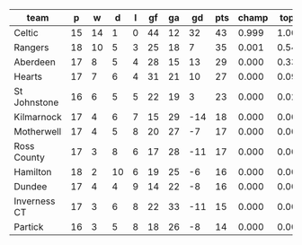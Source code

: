 |     team     | p  | w  | d  | l | gf | ga | gd  | pts | champ | top2  | top3  | top4  |  5-7  | bot4  | bot3  | bot2  |
|--------------|----|----|----|---|----|----|-----|-----|-------|-------|-------|-------|-------|-------|-------|-------|
| Celtic       | 15 | 14 |  1 | 0 | 44 | 12 |  32 |  43 | 0.999 | 1.000 | 1.000 | 1.000 | 0.000 | 0.000 | 0.000 | 0.000|
| Rangers      | 18 | 10 |  5 | 3 | 25 | 18 |   7 |  35 | 0.001 | 0.548 | 0.855 | 0.968 | 0.032 | 0.000 | 0.000 | 0.000|
| Aberdeen     | 17 |  8 |  5 | 4 | 28 | 15 |  13 |  29 | 0.000 | 0.331 | 0.712 | 0.920 | 0.080 | 0.000 | 0.000 | 0.000|
| Hearts       | 17 |  7 |  6 | 4 | 31 | 21 |  10 |  27 | 0.000 | 0.097 | 0.326 | 0.739 | 0.254 | 0.002 | 0.001 | 0.000|
| St Johnstone | 16 |  6 |  5 | 5 | 22 | 19 |   3 |  23 | 0.000 | 0.023 | 0.101 | 0.326 | 0.630 | 0.020 | 0.008 | 0.003|
| Kilmarnock   | 17 |  4 |  6 | 7 | 15 | 29 | -14 |  18 | 0.000 | 0.000 | 0.001 | 0.008 | 0.296 | 0.556 | 0.410 | 0.270|
| Motherwell   | 17 |  4 |  5 | 8 | 20 | 27 |  -7 |  17 | 0.000 | 0.000 | 0.001 | 0.004 | 0.235 | 0.636 | 0.492 | 0.345|
| Ross County  | 17 |  3 |  8 | 6 | 17 | 28 | -11 |  17 | 0.000 | 0.000 | 0.001 | 0.005 | 0.284 | 0.570 | 0.424 | 0.282|
| Hamilton     | 18 |  2 | 10 | 6 | 19 | 25 |  -6 |  16 | 0.000 | 0.000 | 0.000 | 0.002 | 0.217 | 0.648 | 0.504 | 0.342|
| Dundee       | 17 |  4 |  4 | 9 | 14 | 22 |  -8 |  16 | 0.000 | 0.000 | 0.001 | 0.012 | 0.325 | 0.510 | 0.375 | 0.238|
| Inverness CT | 17 |  3 |  6 | 8 | 22 | 33 | -11 |  15 | 0.000 | 0.000 | 0.002 | 0.011 | 0.369 | 0.478 | 0.342 | 0.216|
| Partick      | 16 |  3 |  5 | 8 | 18 | 26 |  -8 |  14 | 0.000 | 0.000 | 0.001 | 0.005 | 0.278 | 0.579 | 0.445 | 0.304|
